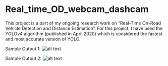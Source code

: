 # Real_time_OD_webcam_dashcam
This project is a part of my ongoing research work on “Real-Time On-Road Vehicle Detection and Distance Estimation”. For this project, I have used the YOLOv4 algorithm (published in April 2020) which is considered the fastest and most accurate version of YOLO.

Sample Output 1:
![alt text](https://github.com/MZayed47/Real_time_OD_webcam_dashcam/tree/main/output_samples/dash_camera.gif)

Sample Output 2:
![alt text](https://github.com/MZayed47/Real_time_OD_webcam_dashcam/tree/main/output_samples/home_video.gif)
